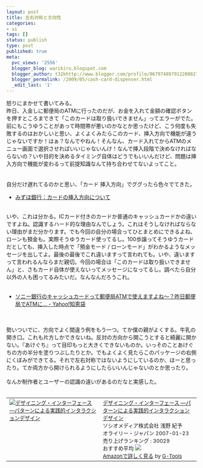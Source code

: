 ```yaml
---
layout: post
title: 左右対称と方向性
categories:
- ui
tags: []
status: publish
type: post
published: true
meta:
  pvc_views: '2556'
  blogger_blog: warikiru.blogspot.com
  blogger_author: t32khttp://www.blogger.com/profile/06797489791220082722noreply@blogger.com
  blogger_permalink: /2009/05/cash-card-dispenser.html
  _edit_last: '1'
---
```

怒りにまかせて書いてみる。<br />昨日、入金しに郵便局のATMに行ったのだが、お金を入れて金額の確認ボタンを押すところまできて「このカードは取り扱いできません」ってエラーがでた。前にもこうゆうことがあって時間帯が悪いのかなとか思ったけど、こう何度も失敗するのはおかしいと思い、よくよくみたらこのカード、挿入方向で機能が違うじゃないですか！はぁ？なんでやねん！そんなん、カード入れてからATMのメニュー画面で選択させればいいじゃないんけ！なんで挿入段階で決めなければならないの？いや目的を決めるタイミング自体はどうでもいいんだけど、問題は挿入方向で機能が変わるって前提知識なんて持ち合わせてないよってこと。<br /><br /><img src="http://lh6.ggpht.com/_1drnogi3vdg/Sf0RP2fFW1I/AAAAAAAAAXU/02QE3zUEZnI/01.jpg" alt="" /><br /><br />自分だけ遅れてるのかと思い、「カード 挿入方向」でググったら色々でてきた。<br /><ul><li><a href="http://www.mizuhobank.co.jp/mmc_latest/card/insert.html">みずほ銀行：カードの挿入方向について</a></li></ul><br />いや、これは分かる。ICカード付きのカードか普通のキャッシュカードかの違いですよね。認識するハード的な理由なんでしょう。これはそうしなければならない理由がまだ分かります。でも今回の自分の場合ってひとまとめにできるよね、ローンも預金も。実際そうゆうカード使ってるし。100歩譲ってそうゆうカードだとしても、挿入した時点で「預金モード / ローンモード」がわかるようなメッセージを出してよ。最後の最後でこれ違いますって言われても。いや、違いますって言われるんならまだ親切。今回の場合は「このカードは取り扱いできません」と、さもカード自体が使えないってメッセージになってるし。調べたら自分以外の人も困ってるみたいだ。なんなんだろうこれ。<br /><br /><ul><li><a href="http://detail.chiebukuro.yahoo.co.jp/qa/question_detail/q147288304">ソニー銀行のキャッシュカードって郵便局ATMで使えますよね～？昨日郵便局でATMに... - Yahoo!知恵袋</a></li></ul><br /><br /><img src="http://lh5.ggpht.com/_1drnogi3vdg/Sf0RQHNXeWI/AAAAAAAAAXc/oPKL_Ve8xDg/02.jpg" alt="" /><br />勢いついでに、方向でよく間違う例をもう一つ。てか僕の親がよくする。牛乳の開き口。これも片方しかできないね。反対の方向から開こうとすると綺麗に開かない。『あけぐち』って目印もっと大きくできないものか。いっそのことあけぐちの方の半分を塗りつぶしたりとか。でもよくよく見たらこのパッケージの右側にくぼみができてる。それで左右対称ではないようにしているのか、ほーと思ったり。てか両方から開けられるようにしたらいいんじゃないのとか思ったり。<br /><br />なんか制作者とユーザーの認識の違いがあるのだなと実感した。<br /><br /><table border="0" cellpadding="5"><tbody><tr><td valign="top"><span style="font-size:85%;"><a href="http://www.amazon.co.jp/exec/obidos/ASIN/4873113164/warikiru-22/ref=nosim/" target="_blank"><img src="http://ecx.images-amazon.com/images/I/51xwxPUCp0L._SL160_.jpg" alt="デザイニング・インターフェース ―パターンによる実践的インタラクションデザイン" border="0" /></a></span></td><td valign="top"><span style="font-size:85%;"><a href="http://www.amazon.co.jp/%E3%83%87%E3%82%B6%E3%82%A4%E3%83%8B%E3%83%B3%E3%82%B0%E3%83%BB%E3%82%A4%E3%83%B3%E3%82%BF%E3%83%BC%E3%83%95%E3%82%A7%E3%83%BC%E3%82%B9-%E2%80%95%E3%83%91%E3%82%BF%E3%83%BC%E3%83%B3%E3%81%AB%E3%82%88%E3%82%8B%E5%AE%9F%E8%B7%B5%E7%9A%84%E3%82%A4%E3%83%B3%E3%82%BF%E3%83%A9%E3%82%AF%E3%82%B7%E3%83%A7%E3%83%B3%E3%83%87%E3%82%B6%E3%82%A4%E3%83%B3-Jenifer-Tidwell/dp/4873113164%3FSubscriptionId%3D0G91FPYVW6ZGWBH4Y9G2%26tag%3Dwarikiru-22%26linkCode%3Dxm2%26camp%3D2025%26creative%3D165953%26creativeASIN%3D4873113164" target="_blank">デザイニング・インターフェース ―パターンによる実践的インタラクションデザイン</a><img src="http://www.assoc-amazon.jp/e/ir?t=warikiru-22&amp;l=ur2&amp;o=9" alt="" border="0" height="1" width="1" /><br />ソシオメディア株式会社 浅野 紀予<br />オライリー・ジャパン  2007-01-23<br />売り上げランキング : 30029<br />おすすめ平均  <img src="http://g-images.amazon.com/images/G/01/detail/stars-4-0.gif" /><br /><a href="http://www.amazon.co.jp/%E3%83%87%E3%82%B6%E3%82%A4%E3%83%8B%E3%83%B3%E3%82%B0%E3%83%BB%E3%82%A4%E3%83%B3%E3%82%BF%E3%83%BC%E3%83%95%E3%82%A7%E3%83%BC%E3%82%B9-%E2%80%95%E3%83%91%E3%82%BF%E3%83%BC%E3%83%B3%E3%81%AB%E3%82%88%E3%82%8B%E5%AE%9F%E8%B7%B5%E7%9A%84%E3%82%A4%E3%83%B3%E3%82%BF%E3%83%A9%E3%82%AF%E3%82%B7%E3%83%A7%E3%83%B3%E3%83%87%E3%82%B6%E3%82%A4%E3%83%B3-Jenifer-Tidwell/dp/4873113164%3FSubscriptionId%3D0G91FPYVW6ZGWBH4Y9G2%26tag%3Dwarikiru-22%26linkCode%3Dxm2%26camp%3D2025%26creative%3D165953%26creativeASIN%3D4873113164" target="_blank">Amazonで詳しく見る</a></span><span style="font-size:85%;"> </span><span style="font-size:85%;">by <a href="http://www.goodpic.com/mt/aws/index.html">G-Tools</a></span></td></tr></tbody></table>
